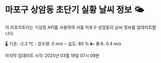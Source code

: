 
# 마포구 상암동 초단기 실황 날씨 정보 🌤️

이 리포지토리는 기상청 API를 사용하여 서울 마포구 상암동의 날씨 정보를 업데이트합니다. 

🌡️ 기온: -2.3 ℃
💧 강수량: 0 mm
💦 습도: 80 %
🌬️ 풍속: 0.4 m/s

마지막 업데이트 시각: 2025년 03월 19일 07시 09분    
